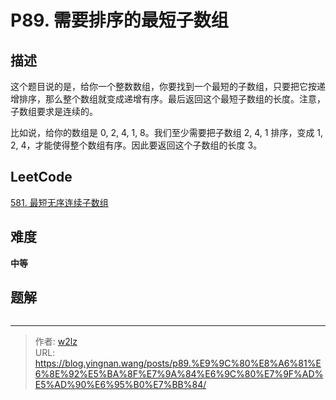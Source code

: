 # P89. 需要排序的最短子数组


<!--more-->

## 描述

这个题目说的是，给你一个整数数组，你要找到一个最短的子数组，只要把它按递增排序，那么整个数组就变成递增有序。最后返回这个最短子数组的长度。注意，子数组要求是连续的。

比如说，给你的数组是 0, 2, 4, 1, 8。我们至少需要把子数组 2, 4, 1 排序，变成 1, 2, 4，才能使得整个数组有序。因此要返回这个子数组的长度 3。

## LeetCode

[581. 最短无序连续子数组](https://leetcode.cn/problems/shortest-unsorted-continuous-subarray/description/)

## 难度

**中等**

## 题解

```java

```


---

> 作者: [w2lz](https://github.com/w2lz)  
> URL: https://blog.yingnan.wang/posts/p89.%E9%9C%80%E8%A6%81%E6%8E%92%E5%BA%8F%E7%9A%84%E6%9C%80%E7%9F%AD%E5%AD%90%E6%95%B0%E7%BB%84/  

